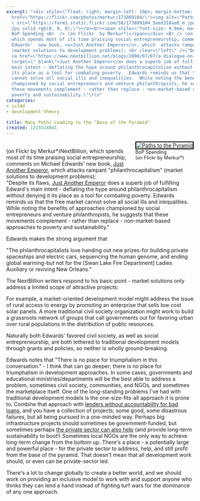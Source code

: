 ```yaml
---
excerpt: "<div style=\"float: right; margin-left: 10px; margin-bottom: 10px;\"><a
  href=\"https://flickr.com/photos/merkur/173809104/\"><img alt=\"Paths to the Pyramid\"
  \ src=\"https://farm1.static.flickr.com/58/173809104_5eed318aa0_m.jpg\" style=\"border:
  2px solid rgb(0, 0, 0);\"></a><br><span style=\"font-size: 0.9em; margin-top: 0px;\">
  BoP Spending <Br  /> (on Flickr  by Merkur*)</span></div> <Br /> (on Flickr by Merkur*)NextBillion,
  which spends most of its time praising social entrepreneurship, comments on Michael
  Edwards'  new book, <u>Just Another Emperor</u>, which  attacks rampant \"philanthrocapitalism\"
  (market solutions to development problems); <br clear=\"left\" />\"Despite its flaws,
  <a href=\"https://www.nextbillion.net/blogs/2008/07/07/a-dialogue-on-philanthrocapitalism-just-another-emperor-reviewed\"
  target=\"_blank\">Just Another Emperor</a> does a superb job of fulfilling Edward's
  main intent - deflating the hype around philanthrocapitalism without denying it
  its place as a tool for combating poverty.  Edwards reminds us that the free market
  cannot solve all social ills and inequalities.  While noting the benefits of approaches
  championed by social entrepreneurs and venture philanthropists, he suggests that
  these movements complement - rather than replace - non-market-based approaches to
  poverty and sustainability.\"\r\n"
categories:
- ict4d
- development theory

title: Many Paths Leading to the "Base of the Pyramid"
created: 1215534841
---
```

<div style="float: right; margin-left: 10px; margin-bottom: 10px;"><a href="https://flickr.com/photos/merkur/173809104/"><img alt="Paths to the Pyramid"  src="https://farm1.static.flickr.com/58/173809104_5eed318aa0_m.jpg" style="border: 2px solid rgb(0, 0, 0);"></a><br><span style="font-size: 0.9em; margin-top: 0px;"> BoP Spending <Br  /> (on Flickr  by Merkur*)</span></div> <Br /> (on Flickr by Merkur*)NextBillion, which spends most of its time praising social entrepreneurship, comments on Michael Edwards'  new book, <u>Just Another Emperor</u>, which  attacks rampant "philanthrocapitalism" (market solutions to development problems); <br clear="left" />"Despite its flaws, <a href="https://www.nextbillion.net/blogs/2008/07/07/a-dialogue-on-philanthrocapitalism-just-another-emperor-reviewed" target="_blank">Just Another Emperor</a> does a superb job of fulfilling Edward's main intent - deflating the hype around philanthrocapitalism without denying it its place as a tool for combating poverty.  Edwards reminds us that the free market cannot solve all social ills and inequalities.  While noting the benefits of approaches championed by social entrepreneurs and venture philanthropists, he suggests that these movements complement - rather than replace - non-market-based approaches to poverty and sustainability."
<!--break-->
<p>Edwards makes the strong argument that</p>

"The philanthrocapitalists love handing out new prizes-for building private spaceships and electric cars, sequencing the human genome, and ending global warming-but not for the [Swan Lake Fire Department] Ladies Auxiliary or reviving New Orleans."

<p>The NextBillion writers respond to his basic point - market solutions only address a limited scope of attractive projects:</p>

For example, a market-oriented development model might address the issue of rural access to energy by promoting an enterprise that sells low cost solar panels.  A more traditional civil society organization might work to build a grassroots network of groups that call governments out for favoring urban over rural populations in the distribution of public resources.

<p>Naturally both Edwards' favored civil society, as well as social entrepreneurship, are both tethered to traditional development models through grants and policies, so neither is wholly ground-breaking.</p>

<p>Edwards notes that "There is no place for triumphalism in this conversation." - I think that can go deeper; there is no place for triumphalism in development approaches.  In some cases, governments and educational ministries/departments will be the best able to address a problem, sometimes civil society, communities, and NGOs, and sometimes the marketplace itself.  One of the long-standing problems I've had with traditional development models is the one-size-fits-all approach it is prone to.  Combine that approach with <a href="https://www.joncamfield.com/blog/2007.12/whos_to_blame_for_a_bad_loan.html">lenders without accountability for bad loans</a>, and you have a collection of projects; some good, some disastrous failures, but all being pursued in a one-minded way.  Perhaps big infrastructure projects should sometimes be government-funded, but sometimes perhaps <a href="https://www.joncamfield.com/blog/2008.07/post_3.html">the private sector can also help</a> (and provide long-term sustainability to boot!)  Sometimes local NGOs are the only way to achieve long-term change from the bottom up.  There's a place - a potentially large and powerful place - for the private sector to address, help, and still profit from the base of the pyramid.  That doesn't mean that all development work should, or even can be private-sector led.</p>

<p>There's a lot to change globally to create a better world, and we should work on providing an inclusive model to work with and support anyone who thinks they can lend a hand instead of fighting turf wars for the dominance of any one approach.</p>
